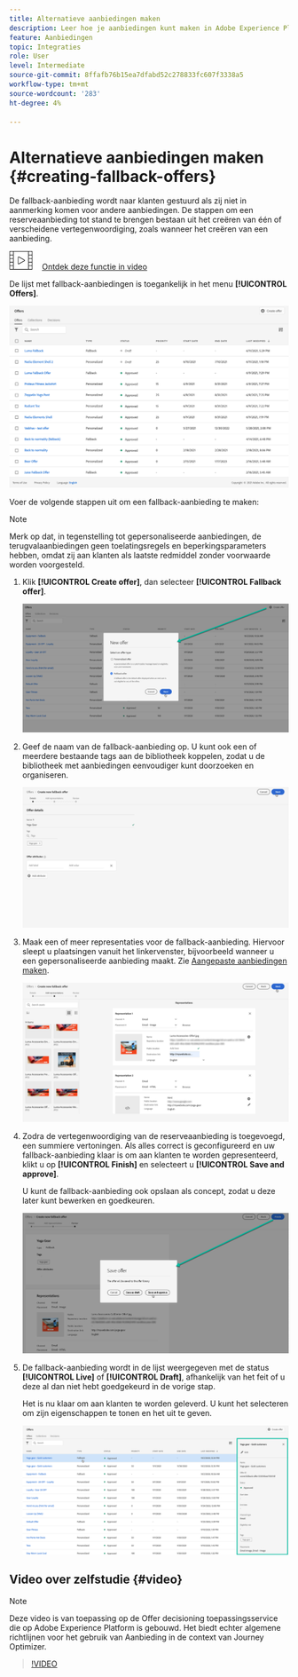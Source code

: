 ```yaml
---
title: Alternatieve aanbiedingen maken
description: Leer hoe je aanbiedingen kunt maken in Adobe Experience Platform.
feature: Aanbiedingen
topic: Integraties
role: User
level: Intermediate
source-git-commit: 8ffafb76b15ea7dfabd52c278833fc607f3338a5
workflow-type: tm+mt
source-wordcount: '283'
ht-degree: 4%

---
```


# Alternatieve aanbiedingen maken {#creating-fallback-offers}

De fallback-aanbieding wordt naar klanten gestuurd als zij niet in aanmerking komen voor andere aanbiedingen. De stappen om een reserveaanbieding tot stand te brengen bestaan uit het creëren van één of verscheidene vertegenwoordiging, zoals wanneer het creëren van een aanbieding.

![](../../assets/do-not-localize/how-to-video.png) [Ontdek deze functie in video](#video)

De lijst met fallback-aanbiedingen is toegankelijk in het menu **[!UICONTROL Offers]**.

![](../../assets/offers_list.png)

Voer de volgende stappen uit om een fallback-aanbieding te maken:

>[!NOTE]
>
>Merk op dat, in tegenstelling tot gepersonaliseerde aanbiedingen, de terugvalaanbiedingen geen toelatingsregels en beperkingsparameters hebben, omdat zij aan klanten als laatste redmiddel zonder voorwaarde worden voorgesteld.

1. Klik **[!UICONTROL Create offer]**, dan selecteer **[!UICONTROL Fallback offer]**.

   ![](../../assets/create_fallback.png)

1. Geef de naam van de fallback-aanbieding op. U kunt ook een of meerdere bestaande tags aan de bibliotheek koppelen, zodat u de bibliotheek met aanbiedingen eenvoudiger kunt doorzoeken en organiseren.

   ![](../../assets/fallback_details.png)

1. Maak een of meer representaties voor de fallback-aanbieding. Hiervoor sleept u plaatsingen vanuit het linkervenster, bijvoorbeeld wanneer u een gepersonaliseerde aanbieding maakt. Zie [Aangepaste aanbiedingen maken](../offer-library/creating-personalized-offers.md).

   ![](../../assets/fallback_content.png)

1. Zodra de vertegenwoordiging van de reserveaanbieding is toegevoegd, een summiere vertoningen. Als alles correct is geconfigureerd en uw fallback-aanbieding klaar is om aan klanten te worden gepresenteerd, klikt u op **[!UICONTROL Finish]** en selecteert u **[!UICONTROL Save and approve]**.

   U kunt de fallback-aanbieding ook opslaan als concept, zodat u deze later kunt bewerken en goedkeuren.

   ![](../../assets/fallback_review.png)

1. De fallback-aanbieding wordt in de lijst weergegeven met de status **[!UICONTROL Live]** of **[!UICONTROL Draft]**, afhankelijk van het feit of u deze al dan niet hebt goedgekeurd in de vorige stap.

   Het is nu klaar om aan klanten te worden geleverd. U kunt het selecteren om zijn eigenschappen te tonen en het uit te geven. <!-- no suppression? -->

   ![](../../assets/fallback_created.png)

## Video over zelfstudie {#video}

>[!NOTE]
>
>Deze video is van toepassing op de Offer decisioning toepassingsservice die op Adobe Experience Platform is gebouwd. Het biedt echter algemene richtlijnen voor het gebruik van Aanbieding in de context van Journey Optimizer.

>[!VIDEO](https://video.tv.adobe.com/v/329383?quality=12)
